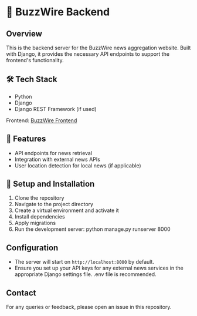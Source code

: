 # 🐝 BuzzWire Backend

## Overview

This is the backend server for the BuzzWire news aggregation website. Built with Django, it provides the necessary API endpoints to support the frontend's functionality.

## 🛠️ Tech Stack

- Python
- Django
- Django REST Framework (if used)

Frontend: [BuzzWire Frontend](https://github.com/1AlexBunea/BuzzWireFE)

## 🚀 Features

- API endpoints for news retrieval
- Integration with external news APIs
- User location detection for local news (if applicable)

## 🔧 Setup and Installation

1. Clone the repository
2. Navigate to the project directory
3. Create a virtual environment and activate it
4. Install dependencies
5. Apply migrations
6. Run the development server: python manage.py runserver 8000

## Configuration

- The server will start on `http://localhost:8000` by default.
- Ensure you set up your API keys for any external news services in the appropriate Django settings file. .env file is recommended. 

## Contact

For any queries or feedback, please open an issue in this repository.
